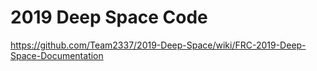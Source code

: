 # 2019 Deep Space Code

https://github.com/Team2337/2019-Deep-Space/wiki/FRC-2019-Deep-Space-Documentation

